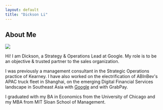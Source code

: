 ```yaml
---
layout: default
title: "Dickson Li"
---
```


## About Me

<img class="profile-picture" src="sherlock.jpeg">

Hi! I am Dickson, a Strategy & Operations Lead at Google. My role is to be an objective & trusted partner to the sales organization. 

I was previously a management consultant in the Strategic Operations practice of Kearney. I have also worked on the electrification of ABInBev's APAC truck fleet in Shanghai, on the emerging Digital Financial Services landscape in Southeast Asia with [Google](http://think.storage.googleapis.com/docs/future-of-southeast-asia-digital-financial-services.pdf) and with GrabPay. 

I graduated with my BA in Economics from the University of Chicago and my MBA from MIT Sloan School of Management. 


